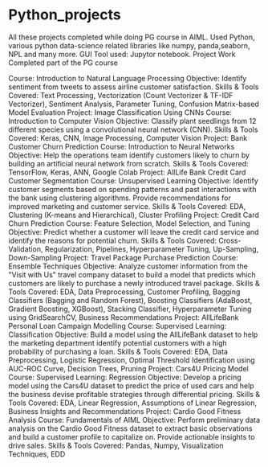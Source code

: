 # Python_projects
All these projects completed while doing PG course in AIML. 
Used Python, various python data-science related libraries like numpy, panda,seaborn, NPL and many more.
GUI Tool used: Jupytor notebook.
Project Work Completed part of the PG course

Course: Introduction to Natural Language Processing
Objective: Identify sentiment from tweets to assess airline customer satisfaction.
Skills & Tools Covered: Text Processing, Vectorization (Count Vectorizer & TF-IDF Vectorizer), Sentiment Analysis, Parameter Tuning, Confusion Matrix-based Model Evaluation
Project: Image Classification Using CNNs
Course: Introduction to Computer Vision
Objective: Classify plant seedlings from 12 different species using a convolutional neural network (CNN).
Skills & Tools Covered: Keras, CNN, Image Processing, Computer Vision
Project: Bank Customer Churn Prediction
Course: Introduction to Neural Networks
Objective: Help the operations team identify customers likely to churn by building an artificial neural network from scratch.
Skills & Tools Covered: TensorFlow, Keras, ANN, Google Colab
Project: AllLife Bank Credit Card Customer Segmentation
Course: Unsupervised Learning
Objective: Identify customer segments based on spending patterns and past interactions with the bank using clustering algorithms. Provide recommendations for improved marketing and customer service.
Skills & Tools Covered: EDA, Clustering (K-means and Hierarchical), Cluster Profiling
Project: Credit Card Churn Prediction
Course: Feature Selection, Model Selection, and Tuning
Objective: Predict whether a customer will leave the credit card service and identify the reasons for potential churn.
Skills & Tools Covered: Cross-Validation, Regularization, Pipelines, Hyperparameter Tuning, Up-Sampling, Down-Sampling
Project: Travel Package Purchase Prediction
Course: Ensemble Techniques
Objective: Analyze customer information from the "Visit with Us" travel company dataset to build a model that predicts which customers are likely to purchase a newly introduced travel package.
Skills & Tools Covered: EDA, Data Preprocessing, Customer Profiling, Bagging Classifiers (Bagging and Random Forest), Boosting Classifiers (AdaBoost, Gradient Boosting, XGBoost), Stacking Classifier, Hyperparameter Tuning using GridSearchCV, Business Recommendations
Project: AllLifeBank Personal Loan Campaign Modelling
Course: Supervised Learning: Classification
Objective: Build a model using the AllLifeBank dataset to help the marketing department identify potential customers with a high probability of purchasing a loan.
Skills & Tools Covered: EDA, Data Preprocessing, Logistic Regression, Optimal Threshold Identification using AUC-ROC Curve, Decision Trees, Pruning
Project: Cars4U Pricing Model
Course: Supervised Learning: Regression
Objective: Develop a pricing model using the Cars4U dataset to predict the price of used cars and help the business devise profitable strategies through differential pricing.
Skills & Tools Covered: EDA, Linear Regression, Assumptions of Linear Regression, Business Insights and Recommendations
Project: Cardio Good Fitness Analysis
Course: Fundamentals of AIML
Objective: Perform preliminary data analysis on the Cardio Good Fitness dataset to extract basic observations and build a customer profile to capitalize on. Provide actionable insights to drive sales.
Skills & Tools Covered: Pandas, Numpy, Visualization Techniques, EDD
